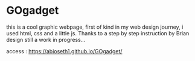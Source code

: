 # GOgadget
this is a cool graphic webpage, first of kind in my web design journey, 
i used html, css and a little js.
Thanks to a step by step instruction by Brian design 
still a work in progress...

access : https://abioseth1.github.io/GOgadget/
